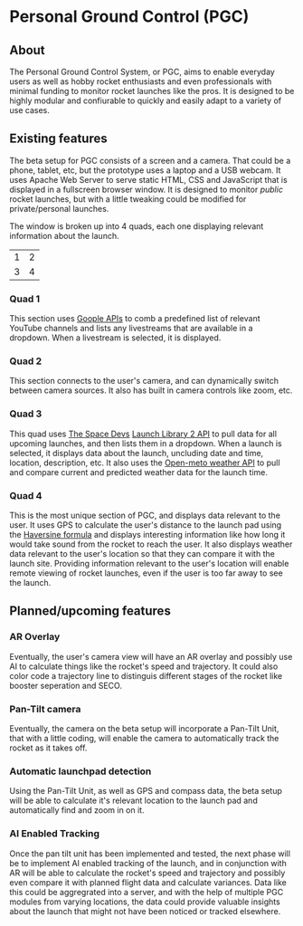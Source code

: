 # Personal Ground Control (PGC)

## About
The Personal Ground Control System, or PGC, aims to enable everyday users as well as hobby rocket enthusiasts and even professionals with minimal funding to monitor rocket launches like the pros. It is designed to be highly modular and confiurable to quickly and easily adapt to a variety of use cases.

## Existing features
The beta setup for PGC consists of a screen and a camera. That could be a phone, tablet, etc, but the prototype uses a laptop and a USB webcam. It uses Apache Web Server to serve static HTML, CSS and JavaScript that is displayed in a fullscreen browser window. It is designed to monitor *public* rocket launches, but with a little tweaking could be modified for private/personal launches.

The window is broken up into 4 quads, each one displaying relevant information about the launch.

|   |   |
|---|---|
| 1 | 2 |
| 3 | 4 |

### Quad 1
This section uses [Goople APIs](https://cloud.google.com/apis) to comb a predefined list of relevant YouTube channels and lists any livestreams that are available in a dropdown. When a livestream is selected, it is displayed.

### Quad 2
This section connects to the user's camera, and can dynamically switch between camera sources. It also has built in camera controls like zoom, etc.

### Quad 3
This quad uses [The Space Devs](https://thespacedevs.com/) [Launch Library 2 API](https://thespacedevs.com/llapi) to pull data for all upcoming launches, and then lists them in a dropdown. When a launch is selected, it displays data about the launch, uncluding date and time, location, description, etc. It also uses the [Open-meto weather API](https://open-meteo.com/) to pull and compare current and predicted weather data for the launch time.

### Quad 4
This is the most unique section of PGC, and displays data relevant to the user. It uses GPS to calculate the user's distance to the launch pad using the [Haversine formula](https://en.wikipedia.org/wiki/Haversine_formula) and displays interesting information like how long it would take sound from the rocket to reach the user. It also displays weather data relevant to the user's location so that they can compare it with the launch site. Providing information relevant to the user's location will enable remote viewing of rocket launches, even if the user is too far away to see the launch.

## Planned/upcoming features

### AR Overlay
Eventually, the user's camera view will have an AR overlay and possibly use AI to calculate things like the rocket's speed and trajectory. It could also color code a trajectory line to distinguis different stages of the rocket like booster seperation and SECO.

### Pan-Tilt camera
Eventually, the camera on the beta setup will incorporate a Pan-Tilt Unit, that with a little coding, will enable the camera to automatically track the rocket as it takes off.

### Automatic launchpad detection
Using the Pan-Tilt Unit, as well as GPS and compass data, the beta setup will be able to calculate it's relevant location to the launch pad and automatically find and zoom in on it.

### AI Enabled Tracking
Once the pan tilt unit has been implemented and tested, the next phase will be to implement AI enabled tracking of the launch, and in conjunction with AR will be able to calculate the rocket's speed and trajectory and possibly even compare it with planned flight data and calculate variances. Data like this could be aggregrated into a server, and with the help of multiple PGC modules from varying locations, the data could provide valuable insights about the launch that might not have been noticed or tracked elsewhere.
